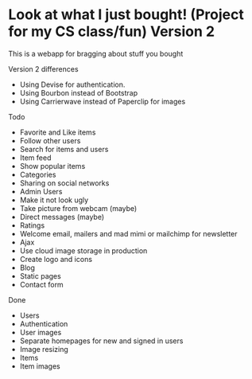 # Look at what I just bought! (Project for my CS class/fun) Version 2

This is a webapp for bragging about stuff you bought

Version 2 differences
* Using Devise for authentication.
* Using Bourbon instead of Bootstrap
* Using Carrierwave instead of Paperclip for images

Todo
* Favorite and Like items
* Follow other users
* Search for items and users
* Item feed
* Show popular items
* Categories
* Sharing on social networks
* Admin Users
* Make it not look ugly
* Take picture from webcam (maybe)
* Direct messages (maybe)
* Ratings
* Welcome email, mailers and mad mimi or mailchimp for newsletter
* Ajax
* Use cloud image storage in production
* Create logo and icons
* Blog
* Static pages
* Contact form

Done
* Users
* Authentication
* User images
* Separate homepages for new and signed in users
* Image resizing
* Items
* Item images
